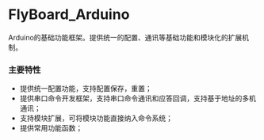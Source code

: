 # FlyBoard_Arduino
Arduino的基础功能框架。提供统一的配置、通讯等基础功能和模块化的扩展机制。


### 主要特性

- 提供统一配置功能，支持配置保存，重置；
- 提供串口命令开发框架，支持串口命令通讯和应答回调，支持基于地址的多机通讯；
- 支持模块扩展，可将模块功能直接纳入命令系统；
- 提供常用功能函数；
